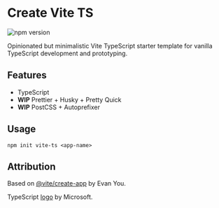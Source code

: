 # Create Vite TS

![npm version](https://img.shields.io/npm/v/create-vite-ts?label=&color=)

Opinionated but minimalistic Vite TypeScript starter template for vanilla TypeScript development and prototyping.

## Features

- TypeScript
- **WIP** Prettier + Husky + Pretty Quick
- **WIP** PostCSS + Autoprefixer

## Usage

```
npm init vite-ts <app-name>
```

## Attribution

Based
on [@vite/create-app](https://github.com/vitejs/vite/tree/main/packages/create-app)
by Evan You.

TypeScript [logo](https://github.com/microsoft/TypeScript-Website/blob/f407e1ae19e5e990d9901ac8064a32a8cc60edf0/packages/typescriptlang-org/static/branding/ts-logo-512.svg)
by Microsoft.
